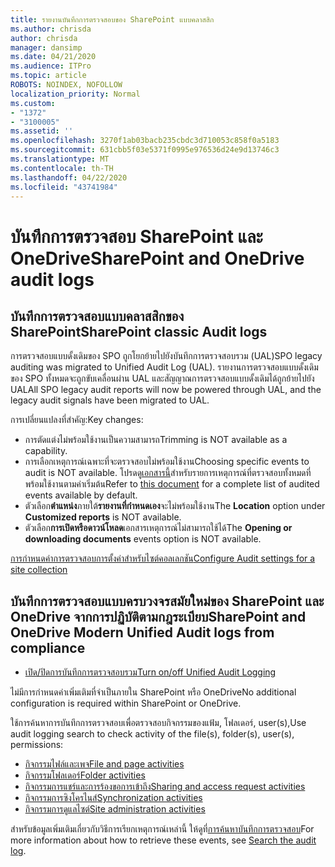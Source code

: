 ```yaml
---
title: รายงานบันทึกการตรวจสอบของ SharePoint แบบคลาสสิก
ms.author: chrisda
author: chrisda
manager: dansimp
ms.date: 04/21/2020
ms.audience: ITPro
ms.topic: article
ROBOTS: NOINDEX, NOFOLLOW
localization_priority: Normal
ms.custom:
- "1372"
- "3100005"
ms.assetid: ''
ms.openlocfilehash: 3270f1ab03bacb235cbdc3d710053c858f0a5183
ms.sourcegitcommit: 631cbb5f03e5371f0995e976536d24e9d13746c3
ms.translationtype: MT
ms.contentlocale: th-TH
ms.lasthandoff: 04/22/2020
ms.locfileid: "43741984"
---
```

# <a name="sharepoint-and-onedrive-audit-logs"></a><span data-ttu-id="f5a5f-102">บันทึกการตรวจสอบ SharePoint และ OneDrive</span><span class="sxs-lookup"><span data-stu-id="f5a5f-102">SharePoint and OneDrive audit logs</span></span>

## <a name="sharepoint-classic-audit-logs"></a><span data-ttu-id="f5a5f-103">บันทึกการตรวจสอบแบบคลาสสิกของ SharePoint</span><span class="sxs-lookup"><span data-stu-id="f5a5f-103">SharePoint classic Audit logs</span></span>

<span data-ttu-id="f5a5f-104">การตรวจสอบแบบดั้งเดิมของ SPO ถูกโยกย้ายไปยังบันทึกการตรวจสอบรวม (UAL)</span><span class="sxs-lookup"><span data-stu-id="f5a5f-104">SPO legacy auditing was migrated to Unified Audit Log (UAL).</span></span> <span data-ttu-id="f5a5f-105">รายงานการตรวจสอบแบบดั้งเดิมของ SPO ทั้งหมดจะถูกขับเคลื่อนผ่าน UAL และสัญญาณการตรวจสอบแบบดั้งเดิมได้ถูกย้ายไปยัง UAL</span><span class="sxs-lookup"><span data-stu-id="f5a5f-105">All SPO legacy audit reports will now be powered through UAL, and the legacy audit signals have been migrated to UAL.</span></span>

<span data-ttu-id="f5a5f-106">การเปลี่ยนแปลงที่สําคัญ:</span><span class="sxs-lookup"><span data-stu-id="f5a5f-106">Key changes:</span></span>

* <span data-ttu-id="f5a5f-107">การตัดแต่งไม่พร้อมใช้งานเป็นความสามารถ</span><span class="sxs-lookup"><span data-stu-id="f5a5f-107">Trimming is NOT available as a capability.</span></span>
* <span data-ttu-id="f5a5f-108">การเลือกเหตุการณ์เฉพาะที่จะตรวจสอบไม่พร้อมใช้งาน</span><span class="sxs-lookup"><span data-stu-id="f5a5f-108">Choosing specific events to audit is NOT available.</span></span> <span data-ttu-id="f5a5f-109">โปรดดู[เอกสารนี้](https://docs.microsoft.com/office365/securitycompliance/search-the-audit-log-in-security-and-compliance)สําหรับรายการเหตุการณ์ที่ตรวจสอบทั้งหมดที่พร้อมใช้งานตามค่าเริ่มต้น</span><span class="sxs-lookup"><span data-stu-id="f5a5f-109">Refer to [this document](https://docs.microsoft.com/office365/securitycompliance/search-the-audit-log-in-security-and-compliance) for a complete list of audited events available by default.</span></span>
* <span data-ttu-id="f5a5f-110">ตัวเลือก**ตําแหน่ง**ภายใต้**รายงานที่กําหนดเอง**จะไม่พร้อมใช้งาน</span><span class="sxs-lookup"><span data-stu-id="f5a5f-110">The **Location** option under **Customized reports** is NOT available.</span></span>
* <span data-ttu-id="f5a5f-111">ตัวเลือก**การเปิดหรือดาวน์โหลด**เอกสารเหตุการณ์ไม่สามารถใช้ได้</span><span class="sxs-lookup"><span data-stu-id="f5a5f-111">The **Opening or downloading documents** events option is NOT available.</span></span>

[<span data-ttu-id="f5a5f-112">การกําหนดค่าการตรวจสอบการตั้งค่าสําหรับไซต์คอลเลกชัน</span><span class="sxs-lookup"><span data-stu-id="f5a5f-112">Configure Audit settings for a site collection</span></span>](https://support.office.com/article/Configure-audit-settings-for-a-site-collection-A9920C97-38C0-44F2-8BCB-4CF1E2AE22D2)

## <a name="sharepoint-and-onedrive-modern-unified-audit-logs-from-compliance"></a><span data-ttu-id="f5a5f-113">บันทึกการตรวจสอบแบบครบวงจรสมัยใหม่ของ SharePoint และ OneDrive จากการปฏิบัติตามกฎระเบียบ</span><span class="sxs-lookup"><span data-stu-id="f5a5f-113">SharePoint and OneDrive Modern Unified Audit logs from compliance</span></span>

* [<span data-ttu-id="f5a5f-114">เปิด/ปิดการบันทึกการตรวจสอบรวม</span><span class="sxs-lookup"><span data-stu-id="f5a5f-114">Turn on/off Unified Audit Logging</span></span>](https://docs.microsoft.com/office365/securitycompliance/turn-audit-log-search-on-or-off) 

<span data-ttu-id="f5a5f-115">ไม่มีการกําหนดค่าเพิ่มเติมที่จําเป็นภายใน SharePoint หรือ OneDrive</span><span class="sxs-lookup"><span data-stu-id="f5a5f-115">No additional configuration is required within SharePoint or OneDrive.</span></span>

<span data-ttu-id="f5a5f-116">ใช้การค้นหาการบันทึกการตรวจสอบเพื่อตรวจสอบกิจกรรมของแฟ้ม, โฟลเดอร์, user(s),</span><span class="sxs-lookup"><span data-stu-id="f5a5f-116">Use audit logging search to check activity of the file(s), folder(s), user(s), permissions:</span></span>

* [<span data-ttu-id="f5a5f-117">กิจกรรมไฟล์และเพจ</span><span class="sxs-lookup"><span data-stu-id="f5a5f-117">File and page activities</span></span>](https://docs.microsoft.com/office365/securitycompliance/search-the-audit-log-in-security-and-compliance)
* [<span data-ttu-id="f5a5f-118">กิจกรรมโฟลเดอร์</span><span class="sxs-lookup"><span data-stu-id="f5a5f-118">Folder activities</span></span>](https://docs.microsoft.com/office365/securitycompliance/search-the-audit-log-in-security-and-compliance#folder-activities)
* [<span data-ttu-id="f5a5f-119">กิจกรรมการแชร์และการร้องขอการเข้าถึง</span><span class="sxs-lookup"><span data-stu-id="f5a5f-119">Sharing and access request activities</span></span>](https://docs.microsoft.com/office365/securitycompliance/search-the-audit-log-in-security-and-compliance#sharing-and-access-request-activities)
* [<span data-ttu-id="f5a5f-120">กิจกรรมการซิงโครไนส์</span><span class="sxs-lookup"><span data-stu-id="f5a5f-120">Synchronization activities</span></span>](https://docs.microsoft.com/office365/securitycompliance/search-the-audit-log-in-security-and-compliance#synchronization-activities)
* [<span data-ttu-id="f5a5f-121">กิจกรรมการดูแลไซต์</span><span class="sxs-lookup"><span data-stu-id="f5a5f-121">Site administration activities</span></span>](https://docs.microsoft.com/office365/securitycompliance/search-the-audit-log-in-security-and-compliance#site-administration-activities)

<span data-ttu-id="f5a5f-122">สําหรับข้อมูลเพิ่มเติมเกี่ยวกับวิธีการเรียกเหตุการณ์เหล่านี้ ให้ดูที่[การค้นหาบันทึกการตรวจสอบ](https://docs.microsoft.com/office365/securitycompliance/search-the-audit-log-in-security-and-compliance#search-the-audit-log)</span><span class="sxs-lookup"><span data-stu-id="f5a5f-122">For more information about how to retrieve these events, see [Search the audit log](https://docs.microsoft.com/office365/securitycompliance/search-the-audit-log-in-security-and-compliance#search-the-audit-log).</span></span>
